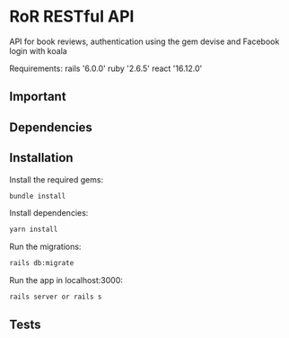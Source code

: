 # RoR RESTful API 
 API for book reviews, authentication using the gem devise and Facebook login with koala 

Requirements:
rails '6.0.0'
ruby '2.6.5'
react '16.12.0'

## Important

## Dependencies

## Installation
Install the required gems:
```bash
bundle install
```
Install dependencies:
```bash
yarn install
```
Run the migrations:
```bash
rails db:migrate
```
Run the app in localhost:3000:
```bash
rails server or rails s
```
## Tests